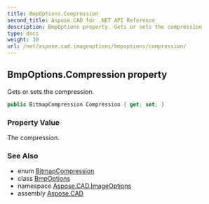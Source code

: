 ```yaml
---
title: BmpOptions.Compression
second_title: Aspose.CAD for .NET API Reference
description: BmpOptions property. Gets or sets the compression
type: docs
weight: 30
url: /net/aspose.cad.imageoptions/bmpoptions/compression/
---
```

## BmpOptions.Compression property

Gets or sets the compression.

```csharp
public BitmapCompression Compression { get; set; }
```

### Property Value

The compression.

### See Also

* enum [BitmapCompression](../../../aspose.cad.fileformats.bmp/bitmapcompression/)
* class [BmpOptions](../)
* namespace [Aspose.CAD.ImageOptions](../../../aspose.cad.imageoptions/)
* assembly [Aspose.CAD](../../../)


